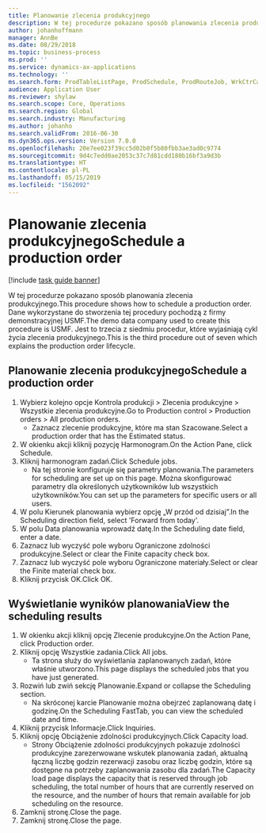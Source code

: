 ```yaml
---
title: Planowanie zlecenia produkcyjnego
description: W tej procedurze pokazano sposób planowania zlecenia produkcyjnego.
author: johanhoffmann
manager: AnnBe
ms.date: 08/29/2018
ms.topic: business-process
ms.prod: ''
ms.service: dynamics-ax-applications
ms.technology: ''
ms.search.form: ProdTableListPage, ProdSchedule, ProdRouteJob, WrkCtrCapResSum
audience: Application User
ms.reviewer: shylaw
ms.search.scope: Core, Operations
ms.search.region: Global
ms.search.industry: Manufacturing
ms.author: johanho
ms.search.validFrom: 2016-06-30
ms.dyn365.ops.version: Version 7.0.0
ms.openlocfilehash: 20e7ee023f39cc5d02b0f5b80fbb3ae3ad0c9774
ms.sourcegitcommit: 9d4c7edd0ae2053c37c7d81cdd180b16bf3a9d3b
ms.translationtype: HT
ms.contentlocale: pl-PL
ms.lasthandoff: 05/15/2019
ms.locfileid: "1562092"
---
```

# <a name="schedule-a-production-order"></a><span data-ttu-id="35b1c-103">Planowanie zlecenia produkcyjnego</span><span class="sxs-lookup"><span data-stu-id="35b1c-103">Schedule a production order</span></span>

[!include [task guide banner](../../includes/task-guide-banner.md)]

<span data-ttu-id="35b1c-104">W tej procedurze pokazano sposób planowania zlecenia produkcyjnego.</span><span class="sxs-lookup"><span data-stu-id="35b1c-104">This procedure shows how to schedule a production order.</span></span> <span data-ttu-id="35b1c-105">Dane wykorzystane do stworzenia tej procedury pochodzą z firmy demonstracyjnej USMF.</span><span class="sxs-lookup"><span data-stu-id="35b1c-105">The demo data company used to create this procedure is USMF.</span></span> <span data-ttu-id="35b1c-106">Jest to trzecia z siedmiu procedur, które wyjaśniają cykl życia zlecenia produkcyjnego.</span><span class="sxs-lookup"><span data-stu-id="35b1c-106">This is the third procedure out of seven which explains the production order lifecycle.</span></span>


## <a name="schedule-a-production-order"></a><span data-ttu-id="35b1c-107">Planowanie zlecenia produkcyjnego</span><span class="sxs-lookup"><span data-stu-id="35b1c-107">Schedule a production order</span></span>
1. <span data-ttu-id="35b1c-108">Wybierz kolejno opcje Kontrola produkcji > Zlecenia produkcyjne > Wszystkie zlecenia produkcyjne.</span><span class="sxs-lookup"><span data-stu-id="35b1c-108">Go to Production control > Production orders > All production orders.</span></span>
    * <span data-ttu-id="35b1c-109">Zaznacz zlecenie produkcyjne, które ma stan Szacowane.</span><span class="sxs-lookup"><span data-stu-id="35b1c-109">Select a production order that has the Estimated status.</span></span>  
2. <span data-ttu-id="35b1c-110">W okienku akcji kliknij pozycję Harmonogram.</span><span class="sxs-lookup"><span data-stu-id="35b1c-110">On the Action Pane, click Schedule.</span></span>
3. <span data-ttu-id="35b1c-111">Kliknij harmonogram zadań.</span><span class="sxs-lookup"><span data-stu-id="35b1c-111">Click Schedule jobs.</span></span>
    * <span data-ttu-id="35b1c-112">Na tej stronie konfiguruje się parametry planowania.</span><span class="sxs-lookup"><span data-stu-id="35b1c-112">The parameters for scheduling are set up on this page.</span></span> <span data-ttu-id="35b1c-113">Można skonfigurować parametry dla określonych użytkowników lub wszystkich użytkowników.</span><span class="sxs-lookup"><span data-stu-id="35b1c-113">You can set up the parameters for specific users or all users.</span></span>  
4. <span data-ttu-id="35b1c-114">W polu Kierunek planowania wybierz opcję „W przód od dzisiaj”.</span><span class="sxs-lookup"><span data-stu-id="35b1c-114">In the Scheduling direction field, select 'Forward from today'.</span></span>
5. <span data-ttu-id="35b1c-115">W polu Data planowania wprowadź datę.</span><span class="sxs-lookup"><span data-stu-id="35b1c-115">In the Scheduling date field, enter a date.</span></span>
6. <span data-ttu-id="35b1c-116">Zaznacz lub wyczyść pole wyboru Ograniczone zdolności produkcyjne.</span><span class="sxs-lookup"><span data-stu-id="35b1c-116">Select or clear the Finite capacity check box.</span></span>
7. <span data-ttu-id="35b1c-117">Zaznacz lub wyczyść pole wyboru Ograniczone materiały.</span><span class="sxs-lookup"><span data-stu-id="35b1c-117">Select or clear the Finite material check box.</span></span>
8. <span data-ttu-id="35b1c-118">Kliknij przycisk OK.</span><span class="sxs-lookup"><span data-stu-id="35b1c-118">Click OK.</span></span>

## <a name="view-the-scheduling-results"></a><span data-ttu-id="35b1c-119">Wyświetlanie wyników planowania</span><span class="sxs-lookup"><span data-stu-id="35b1c-119">View the scheduling results</span></span>
1. <span data-ttu-id="35b1c-120">W okienku akcji kliknij opcję Zlecenie produkcyjne.</span><span class="sxs-lookup"><span data-stu-id="35b1c-120">On the Action Pane, click Production order.</span></span>
2. <span data-ttu-id="35b1c-121">Kliknij opcję Wszystkie zadania.</span><span class="sxs-lookup"><span data-stu-id="35b1c-121">Click All jobs.</span></span>
    * <span data-ttu-id="35b1c-122">Ta strona służy do wyświetlania zaplanowanych zadań, które właśnie utworzono.</span><span class="sxs-lookup"><span data-stu-id="35b1c-122">This page displays the scheduled jobs that you have just generated.</span></span>  
3. <span data-ttu-id="35b1c-123">Rozwiń lub zwiń sekcję Planowanie.</span><span class="sxs-lookup"><span data-stu-id="35b1c-123">Expand or collapse the Scheduling section.</span></span>
    * <span data-ttu-id="35b1c-124">Na skróconej karcie Planowanie można obejrzeć zaplanowaną datę i godzinę.</span><span class="sxs-lookup"><span data-stu-id="35b1c-124">On the Scheduling FastTab, you can view the scheduled date and time.</span></span>  
4. <span data-ttu-id="35b1c-125">Kliknij przycisk Informacje.</span><span class="sxs-lookup"><span data-stu-id="35b1c-125">Click Inquiries.</span></span>
5. <span data-ttu-id="35b1c-126">Kliknij opcję Obciążenie zdolności produkcyjnych.</span><span class="sxs-lookup"><span data-stu-id="35b1c-126">Click Capacity load.</span></span>
    * <span data-ttu-id="35b1c-127">Strony Obciążenie zdolności produkcyjnych pokazuje zdolności produkcyjne zarezerwowane wskutek planowania zadań, aktualną łączną liczbę godzin rezerwacji zasobu oraz liczbę godzin, które są dostępne na potrzeby zaplanowania zasobu dla zadań.</span><span class="sxs-lookup"><span data-stu-id="35b1c-127">The Capacity load page displays the capacity that is reserved through job scheduling, the total number of hours that are currently reserved on the resource, and the number of hours that remain available for job scheduling on the resource.</span></span>  
6. <span data-ttu-id="35b1c-128">Zamknij stronę.</span><span class="sxs-lookup"><span data-stu-id="35b1c-128">Close the page.</span></span>
7. <span data-ttu-id="35b1c-129">Zamknij stronę.</span><span class="sxs-lookup"><span data-stu-id="35b1c-129">Close the page.</span></span>

